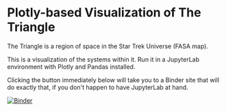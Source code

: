 # Plotly-based Visualization of The Triangle

The Triangle is a region of space in the Star Trek Universe (FASA map).

This is a visualization of the systems within it.  Run it in a
JupyterLab environment with Plotly and Pandas installed.

Clicking the button immediately below will take you to a Binder site
that will do exactly that, if you don't happen to have JupyterLab at
hand.

[![Binder](https://mybinder.org/badge_logo.svg)](https://mybinder.org/v2/gh/athornton/fasa-triangle-vis/HEAD?labpath=Visualization.ipynb)

